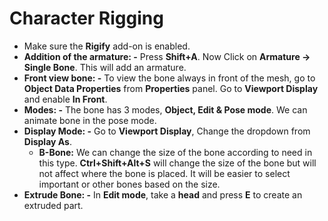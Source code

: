 # Character Rigging
* Make sure the **Rigify** add-on is enabled.
* **Addition of the armature: -** Press **Shift+A**. Now Click on **Armature -> Single Bone**. This will add an armature.  
* **Front view bone: -** To view the bone always in front of the mesh, go to **Object Data Properties** from **Properties** panel. Go to **Viewport Display** and enable **In Front**.
* **Modes: -** The bone has 3 modes, **Object, Edit & Pose mode**. We can animate bone in the pose mode.
* **Display Mode: -** Go to **Viewport Display**, Change the dropdown from **Display As**.
    * **B-Bone:** We can change the size of the bone according to need in this type. **Ctrl+Shift+Alt+S** will change the size of the bone but will not affect where the bone is placed. It will be easier to select important or other bones based on the size.
* **Extrude Bone: -** In **Edit mode**, take a **head** and press **E** to create an extruded part. 